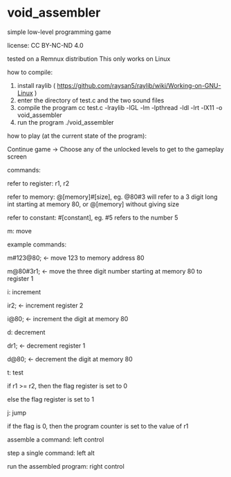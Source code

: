 # void_assembler
simple low-level programming game

license: CC BY-NC-ND 4.0

tested on a Remnux distribution
This only works on Linux

how to compile:
1. install raylib ( https://github.com/raysan5/raylib/wiki/Working-on-GNU-Linux )
2. enter the directory of test.c and the two sound files
3. compile the program 
	cc test.c -lraylib -lGL -lm -lpthread -ldl -lrt -lX11 -o void_assembler
3. run the program 
	./void_assembler

how to play (at the current state of the program):

Continue game -> Choose any of the unlocked levels to get to the gameplay screen

commands:

refer to register: r1, r2

refer to memory: @[memory]#[size], eg. @80#3 will refer to a 3 digit long int starting at memory 80, or @[memory] without giving size

refer to constant: #[constant], eg. #5 refers to the number 5

m: move

example commands:

m#123@80;	<- move 123 to memory address 80

m@80#3r1;	<- move the three digit number starting at memory 80 to register 1

i: increment

ir2;		<- increment register 2

i@80;		<- increment the digit at memory 80

d: decrement

dr1;		<- decrement register 1

d@80;		<- decrement the digit at memory 80

t: test

if r1 >= r2, then the flag register is set to 0

else the flag register is set to 1

j: jump

if the flag is 0, then the program counter is set to the value of r1

assemble a command: left control

step a single command: left alt

run the assembled program: right control	
